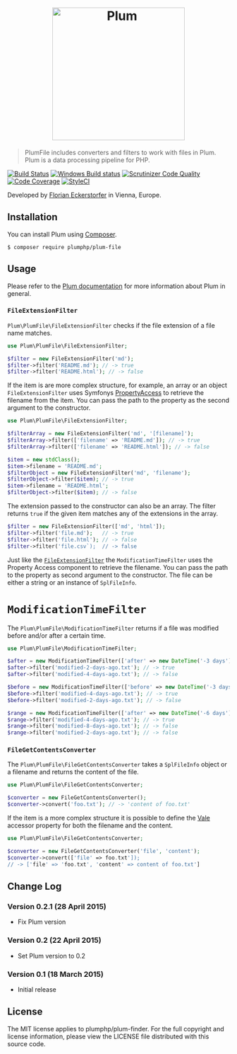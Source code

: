 <h1 align="center">
    <img src="http://cdn.florian.ec/plum-logo.svg" alt="Plum" width="300">
</h1>

> PlumFile includes converters and filters to work with files in Plum. Plum is a data processing pipeline for PHP.

[![Build Status](https://travis-ci.org/plumphp/plum-file.svg)](https://travis-ci.org/plumphp/plum-file)
[![Windows Build status](https://ci.appveyor.com/api/projects/status/eygcmud4de866629?svg=true)](https://ci.appveyor.com/project/florianeckerstorfer/plum-file)
[![Scrutinizer Code Quality](https://scrutinizer-ci.com/g/plumphp/plum-file/badges/quality-score.png?b=master)](https://scrutinizer-ci.com/g/plumphp/plum-file/?branch=master)
[![Code Coverage](https://scrutinizer-ci.com/g/plumphp/plum-file/badges/coverage.png?b=master)](https://scrutinizer-ci.com/g/plumphp/plum-file/?branch=master)
[![StyleCI](https://styleci.io/repos/30713704/shield)](https://styleci.io/repos/30713704)

Developed by [Florian Eckerstorfer](https://florian.ec) in Vienna, Europe.


Installation
------------

You can install Plum using [Composer](http://getcomposer.org).

```shell
$ composer require plumphp/plum-file
```


Usage
-----

Please refer to the [Plum documentation](https://github.com/plumphp/plum/blob/master/docs/index.md) for more
information about Plum in general.


### `FileExtensionFilter`

`Plum\PlumFile\FileExtensionFilter` checks if the file extension of a file name matches.

```php
use Plum\PlumFile\FileExtensionFilter;

$filter = new FileExtensionFilter('md');
$filter->filter('README.md'); // -> true
$filter->filter('README.html'); // -> false
```

If the item is are more complex structure, for example, an array or an object `FileExtensionFilter` uses Symfonys
[PropertyAccess](http://symfony.com/doc/current/components/property_access/introduction.html) to retrieve the filename
from the item. You can pass the path to the property as the second argument to the constructor.

```php
use Plum\PlumFile\FileExtensionFilter;

$filterArray = new FileExtensionFilter('md', '[filename]');
$filterArray->filter(['filename' => 'README.md']); // -> true
$filterArray->filter(['filename' => 'README.html']); // -> false

$item = new stdClass();
$item->filename = 'README.md';
$filterObject = new FileExtensionFilter('md', 'filename');
$filterObject->filter($item); // -> true
$item->filename = 'README.html';
$filterObject->filter($item); // -> false
```

The extension passed to the constructor can also be an array. The filter returns `true` if the given item matches any
of the extensions in the array.

```php
$filter = new FileExtensionFilter(['md', 'html']);
$filter->filter('file.md');   // -> true
$filter->filter('file.html'); // -> false
$filter->filter('file.csv`);  // -> false
```

Just like the [`FileExtensionFilter`](#fileextensionfilter) the `ModificationTimeFilter` uses the Property Access
component to retrieve the filename. You can pass the path to the property as second argument to the constructor. The
file can be either a string or an instance of `SplFileInfo`.


# `ModificationTimeFilter`

The `Plum\PlumFile\ModificationTimeFilter` returns if a file was modified before and/or after a certain time.

```php
use Plum\PlumFile\ModificationTimeFilter;

$after = new ModificationTimeFilter(['after' => new DateTime('-3 days')]);
$after->filter('modified-2-days-ago.txt'); // -> true
$after->filter('modified-4-days-ago.txt'); // -> false

$before = new ModificationTimeFilter(['before' => new DateTime('-3 days')]);
$before->filter('modified-4-days-ago.txt'); // -> true
$before->filter('modified-2-days-ago.txt'); // -> false

$range = new ModificationTimeFilter(['after' => new DateTime('-6 days'), 'before' => new DateTime('-3 days')]);
$range->filter('modified-4-days-ago.txt'); // -> true
$range->filter('modified-8-days-ago.txt'); // -> false
$range->filter('modified-2-days-ago.txt'); // -> false
```

### `FileGetContentsConverter`

The `Plum\PlumFile\FileGetContentsConverter` takes a `SplFileInfo` object or a filename and returns the content of the
file.

```php
use Plum\PlumFile\FileGetContentsConverter;

$converter = new FileGetContentsConverter();
$converter->convert('foo.txt'); // -> 'content of foo.txt'
```

If the item is a more complex structure it is possible to define the [Vale](https://github.com/cocur/vale) accessor
property for both the filename and the content.

```php
use Plum\PlumFile\FileGetContentsConverter;

$converter = new FileGetContentsConverter('file', 'content');
$converter->convert(['file' => foo.txt']);
// -> ['file' => 'foo.txt', 'content' => content of foo.txt']
```


Change Log
----------

### Version 0.2.1 (28 April 2015)

- Fix Plum version

### Version 0.2 (22 April 2015)

- Set Plum version to 0.2

### Version 0.1 (18 March 2015)

- Initial release


License
-------

The MIT license applies to plumphp/plum-finder. For the full copyright and license information,
please view the LICENSE file distributed with this source code.
